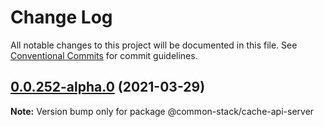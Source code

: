 # Change Log

All notable changes to this project will be documented in this file.
See [Conventional Commits](https://conventionalcommits.org) for commit guidelines.

## [0.0.252-alpha.0](https://github.com/cdmbase/common-stack/compare/v0.0.251...v0.0.252-alpha.0) (2021-03-29)

**Note:** Version bump only for package @common-stack/cache-api-server
